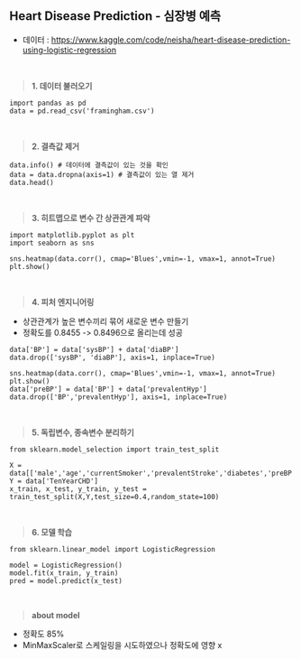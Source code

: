 ## Heart Disease Prediction - 심장병 예측

- 데이터 : https://www.kaggle.com/code/neisha/heart-disease-prediction-using-logistic-regression
<br>

> **1. 데이터 불러오기**
>
    import pandas as pd 
    data = pd.read_csv('framingham.csv')

<br>

> **2. 결측값 제거**
>
    data.info() # 데이터에 결측값이 있는 것을 확인
    data = data.dropna(axis=1) # 결측값이 있는 열 제거
    data.head()    

<br>

> **3. 히트맵으로 변수 간 상관관계 파악**
>
    import matplotlib.pyplot as plt 
    import seaborn as sns

    sns.heatmap(data.corr(), cmap='Blues',vmin=-1, vmax=1, annot=True)
    plt.show()

<br>

> **4. 피처 엔지니어링**

- 상관관계가 높은 변수끼리 묶어 새로운 변수 만들기
- 정확도를 0.8455 -> 0.8496으로 올리는데 성공 

>
    data['BP'] = data['sysBP'] + data['diaBP']
    data.drop(['sysBP', 'diaBP'], axis=1, inplace=True)
    

>
    sns.heatmap(data.corr(), cmap='Blues',vmin=-1, vmax=1, annot=True)
    plt.show()
    data['preBP'] = data['BP'] + data['prevalentHyp']
    data.drop(['BP','prevalentHyp'], axis=1, inplace=True)
    
<br>

> **5. 독립변수, 종속변수 분리하기**
>
    from sklearn.model_selection import train_test_split

    X = data[['male','age','currentSmoker','prevalentStroke','diabetes','preBP']]
    Y = data['TenYearCHD']
    x_train, x_test, y_train, y_test = train_test_split(X,Y,test_size=0.4,random_state=100)

<br>

> **6. 모델 학습**
>
    from sklearn.linear_model import LogisticRegression

    model = LogisticRegression()
    model.fit(x_train, y_train)
    pred = model.predict(x_test)

<br>

> **about model**

- 정확도 85%
- MinMaxScaler로 스케일링을 시도하였으나 정확도에 영향 x 

